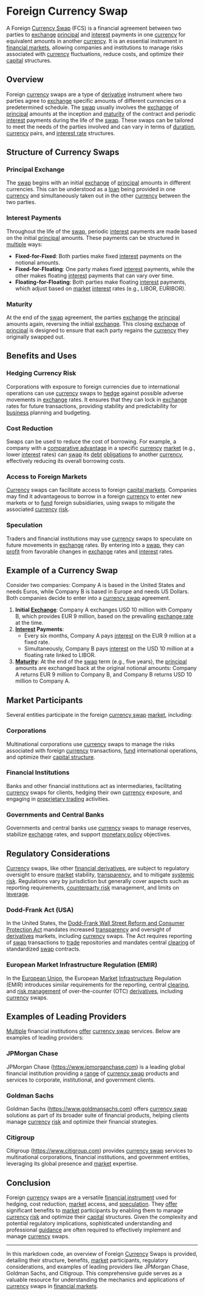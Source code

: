 # Foreign Currency Swap

A Foreign [Currency Swap](../c/currency_swap.md) (FCS) is a financial agreement between two parties to [exchange](../e/exchange.md) [principal](../p/principal.md) and [interest](../i/interest.md) payments in one [currency](../c/currency.md) for equivalent amounts in another [currency](../c/currency.md). It is an essential instrument in [financial markets](../f/financial_market.md), allowing companies and institutions to manage risks associated with [currency](../c/currency.md) fluctuations, reduce costs, and optimize their [capital](../c/capital.md) structures.

## Overview

Foreign [currency](../c/currency.md) swaps are a type of [derivative](../d/derivative.md) instrument where two parties agree to [exchange](../e/exchange.md) specific amounts of different currencies on a predetermined schedule. The [swap](../s/swap.md) usually involves the [exchange](../e/exchange.md) of [principal](../p/principal.md) amounts at the inception and [maturity](../m/maturity.md) of the contract and periodic [interest](../i/interest.md) payments during the life of the [swap](../s/swap.md). These swaps can be tailored to meet the needs of the parties involved and can vary in terms of [duration](../d/duration.md), [currency](../c/currency.md) pairs, and [interest rate](../i/interest_rate.md) structures.

## Structure of Currency Swaps

### Principal Exchange

The [swap](../s/swap.md) begins with an initial [exchange](../e/exchange.md) of [principal](../p/principal.md) amounts in different currencies. This can be understood as a [loan](../l/loan.md) being provided in one [currency](../c/currency.md) and simultaneously taken out in the other [currency](../c/currency.md) between the two parties.

### Interest Payments

Throughout the life of the [swap](../s/swap.md), periodic [interest](../i/interest.md) payments are made based on the initial [principal](../p/principal.md) amounts. These payments can be structured in [multiple](../m/multiple.md) ways:
- **Fixed-for-Fixed**: Both parties make fixed [interest](../i/interest.md) payments on the notional amounts.
- **Fixed-for-Floating**: One party makes fixed [interest](../i/interest.md) payments, while the other makes floating [interest](../i/interest.md) payments that can vary over time.
- **Floating-for-Floating**: Both parties make floating [interest](../i/interest.md) payments, which adjust based on [market](../m/market.md) [interest](../i/interest.md) rates (e.g., LIBOR, EURIBOR).

### Maturity

At the end of the [swap](../s/swap.md) agreement, the parties [exchange](../e/exchange.md) the [principal](../p/principal.md) amounts again, reversing the initial [exchange](../e/exchange.md). This closing [exchange](../e/exchange.md) of [principal](../p/principal.md) is designed to ensure that each party regains the [currency](../c/currency.md) they originally swapped out.

## Benefits and Uses

### Hedging Currency Risk

Corporations with exposure to foreign currencies due to international operations can use [currency](../c/currency.md) swaps to [hedge](../h/hedge.md) against possible adverse movements in [exchange](../e/exchange.md) rates. It ensures that they can lock in [exchange](../e/exchange.md) rates for future transactions, providing stability and predictability for [business](../b/business.md) planning and budgeting.

### Cost Reduction

Swaps can be used to reduce the cost of borrowing. For example, a company with a [comparative advantage](../c/comparative_advantage_in_trading.md) in a specific [currency](../c/currency.md) [market](../m/market.md) (e.g., lower [interest](../i/interest.md) rates) can [swap](../s/swap.md) its [debt](../d/debt.md) [obligations](../o/obligation.md) to another [currency](../c/currency.md), effectively reducing its overall borrowing costs.

### Access to Foreign Markets

[Currency](../c/currency.md) swaps can facilitate access to foreign [capital markets](../c/capital_markets.md). Companies may find it advantageous to borrow in a foreign [currency](../c/currency.md) to enter new markets or to [fund](../f/fund.md) foreign subsidiaries, using swaps to mitigate the associated [currency](../c/currency.md) [risk](../r/risk.md).

### Speculation

Traders and financial institutions may use [currency](../c/currency.md) swaps to speculate on future movements in [exchange](../e/exchange.md) rates. By entering into a [swap](../s/swap.md), they can [profit](../p/profit.md) from favorable changes in [exchange](../e/exchange.md) rates and [interest](../i/interest.md) rates.

## Example of a Currency Swap

Consider two companies: Company A is based in the United States and needs Euros, while Company B is based in Europe and needs US Dollars. Both companies decide to enter into a [currency swap](../c/currency_swap.md) agreement.

1. **Initial [Exchange](../e/exchange.md)**: Company A exchanges USD 10 million with Company B, which provides EUR 9 million, based on the prevailing [exchange rate](../e/exchange_rate.md) at the time.
2. **[Interest](../i/interest.md) Payments**:
   - Every six months, Company A pays [interest](../i/interest.md) on the EUR 9 million at a fixed rate.
   - Simultaneously, Company B pays [interest](../i/interest.md) on the USD 10 million at a floating rate linked to LIBOR.
3. **[Maturity](../m/maturity.md)**: At the end of the [swap](../s/swap.md) term (e.g., five years), the [principal](../p/principal.md) amounts are exchanged back at the original notional amounts: Company A returns EUR 9 million to Company B, and Company B returns USD 10 million to Company A.

## Market Participants

Several entities participate in the foreign [currency swap](../c/currency_swap.md) [market](../m/market.md), including:

### Corporations

Multinational corporations use [currency](../c/currency.md) swaps to manage the risks associated with foreign [currency](../c/currency.md) transactions, [fund](../f/fund.md) international operations, and optimize their [capital structure](../c/capital_structure.md).

### Financial Institutions

Banks and other financial institutions act as intermediaries, facilitating [currency](../c/currency.md) swaps for clients, hedging their own [currency](../c/currency.md) exposure, and engaging in [proprietary trading](../p/proprietary_trading.md) activities.

### Governments and Central Banks

Governments and central banks use [currency](../c/currency.md) swaps to manage reserves, stabilize [exchange](../e/exchange.md) rates, and support [monetary policy](../m/monetary_policy.md) objectives.

## Regulatory Considerations

[Currency](../c/currency.md) swaps, like other [financial derivatives](../f/financial_derivatives.md), are subject to regulatory oversight to ensure [market](../m/market.md) stability, [transparency](../t/transparency.md), and to mitigate [systemic risk](../s/systemic_risk.md). Regulations vary by jurisdiction but generally cover aspects such as reporting requirements, [counterparty risk](../c/counterparty_risk.md) management, and limits on [leverage](../l/leverage.md).

### Dodd-Frank Act (USA)

In the United States, the [Dodd-Frank Wall Street Reform and Consumer Protection Act](../d/dodd-frank_wall_street_reform_and_consumer_protection_act.md) mandates increased [transparency](../t/transparency.md) and oversight of [derivatives](../d/derivatives.md) markets, including [currency](../c/currency.md) swaps. The Act requires reporting of [swap](../s/swap.md) transactions to [trade](../t/trade.md) repositories and mandates central [clearing](../c/clearing.md) of standardized [swap](../s/swap.md) contracts.

### European Market Infrastructure Regulation (EMIR)

In the [European Union](../e/european_union_(eu).md), the European [Market](../m/market.md) [Infrastructure](../i/infrastructure.md) Regulation (EMIR) introduces similar requirements for the reporting, central [clearing](../c/clearing.md), and [risk management](../r/risk_management.md) of over-the-counter (OTC) [derivatives](../d/derivatives.md), including [currency](../c/currency.md) swaps.

## Examples of Leading Providers

[Multiple](../m/multiple.md) financial institutions [offer](../o/offer.md) [currency swap](../c/currency_swap.md) services. Below are examples of leading providers:

### JPMorgan Chase

JPMorgan Chase (https://www.jpmorganchase.com) is a leading global financial institution providing a [range](../r/range.md) of [currency swap](../c/currency_swap.md) products and services to corporate, institutional, and government clients.

### Goldman Sachs

Goldman Sachs (https://www.goldmansachs.com) offers [currency swap](../c/currency_swap.md) solutions as part of its broader suite of financial products, helping clients manage [currency](../c/currency.md) [risk](../r/risk.md) and optimize their financial strategies.

### Citigroup

Citigroup (https://www.citigroup.com) provides [currency swap](../c/currency_swap.md) services to multinational corporations, financial institutions, and government entities, leveraging its global presence and [market](../m/market.md) expertise.

## Conclusion

Foreign [currency](../c/currency.md) swaps are a versatile [financial instrument](../f/financial_instrument.md) used for hedging, cost reduction, [market](../m/market.md) access, and [speculation](../s/speculation.md). They [offer](../o/offer.md) significant benefits to [market](../m/market.md) participants by enabling them to manage [currency](../c/currency.md) [risk](../r/risk.md) and optimize their [capital](../c/capital.md) structures. Given the complexity and potential regulatory implications, sophisticated understanding and professional [guidance](../g/guidance.md) are often required to effectively implement and manage [currency](../c/currency.md) swaps.

---

In this markdown code, an overview of Foreign [Currency](../c/currency.md) Swaps is provided, detailing their structure, benefits, [market](../m/market.md) participants, regulatory considerations, and examples of leading providers like JPMorgan Chase, Goldman Sachs, and Citigroup. This comprehensive guide serves as a valuable resource for understanding the mechanics and applications of [currency](../c/currency.md) swaps in [financial markets](../f/financial_market.md).